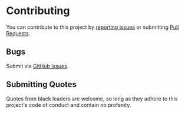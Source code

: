 # Contributing
You can contribute to this project by [reporting issues](https://github.com/guillermoandrae/quite-black/issues) or submitting [Pull Requests](https://github.com/guillermoandrae/quite-black/pulls).

## Bugs
Submit via [GitHub Issues](https://github.com/guillermoandrae/quite-black/issues).

## Submitting Quotes
Quotes from black leaders are welcome, so long as they adhere to this project's code of conduct and contain no profanity.
